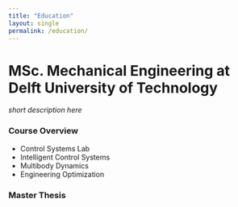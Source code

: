 ```yaml
---
title: "Education"
layout: single
permalink: /education/
---
```


# MSc. Mechanical Engineering at Delft University of Technology
_short description here_

### Course Overview
- Control Systems Lab
- Intelligent Control Systems
- Multibody Dynamics
- Engineering Optimization


### Master Thesis